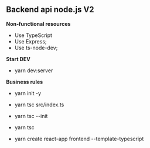 Backend api node.js V2
--------


**Non-functional resources**
- Use TypeScript
- Use Express;
- Use ts-node-dev;

**Start DEV**
- yarn dev:server

**Business rules**
- yarn init -y
- yarn tsc src/index.ts

- yarn tsc --init
- yarn tsc 

- yarn create react-app frontend --template-typescript